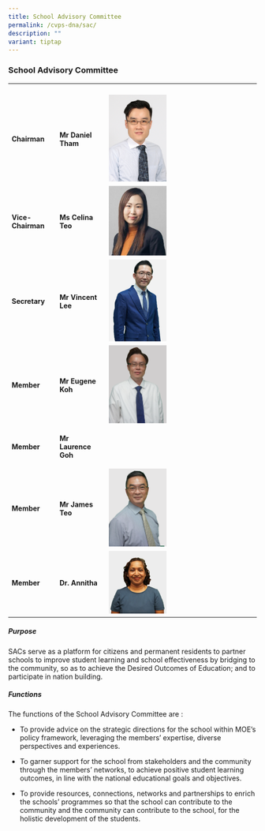 ```yaml
---
title: School Advisory Committee
permalink: /cvps-dna/sac/
description: ""
variant: tiptap
---
```

<h3><strong>School Advisory Committee</strong></h3>
<table>
<tbody>
<tr>
<th rowspan="1" colspan="1">
<p></p>
</th>
<th rowspan="1" colspan="1">
<p></p>
</th>
<th rowspan="1" colspan="1">
<p></p>
</th>
</tr>
<tr>
<td rowspan="1" colspan="1">
<p><strong>Chairman</strong>
</p>
</td>
<td rowspan="1" colspan="1">
<p><strong>Mr Daniel Tham</strong>
</p>
</td>
<td rowspan="1" colspan="1">
<div class="isomer-image-wrapper">
<img style="width: 40%;" height="auto" width="100%" src="/images/sac2.jpg">
</div>
</td>
</tr>
<tr>
<td rowspan="1" colspan="1">
<p><strong>Vice-Chairman</strong>
</p>
</td>
<td rowspan="1" colspan="1">
<p><strong>Ms Celina Teo</strong>
</p>
</td>
<td rowspan="1" colspan="1">
<div class="isomer-image-wrapper">
<img style="width: 40%;" height="auto" width="100%" src="/images/sac4.jpg">
</div>
</td>
</tr>
<tr>
<td rowspan="1" colspan="1">
<p><strong>Secretary</strong>
</p>
</td>
<td rowspan="1" colspan="1">
<p><strong>Mr Vincent Lee</strong>
</p>
<p></p>
</td>
<td rowspan="1" colspan="1">
<div class="isomer-image-wrapper">
<img style="width: 40%;" height="auto" width="100%" alt="" src="/images/2024 Photos (SL &amp; SAC)/Mr_Vincent_Lee_2.png">
</div>
</td>
</tr>
<tr>
<td rowspan="1" colspan="1">
<p><strong>Member</strong>
</p>
</td>
<td rowspan="1" colspan="1">
<p><strong>Mr Eugene Koh</strong>
</p>
</td>
<td rowspan="1" colspan="1">
<div class="isomer-image-wrapper">
<img style="width: 40%;" height="auto" width="100%" alt="" src="/images/2024 Photos (SL &amp; SAC)/Mr_Eugene_Koh1.png">
</div>
</td>
</tr>
<tr>
<td rowspan="1" colspan="1">
<p><strong>Member</strong>
</p>
</td>
<td rowspan="1" colspan="1">
<p><strong>Mr Laurence Goh</strong>
</p>
</td>
<td rowspan="1" colspan="1">
<div class="isomer-image-wrapper">
<img style="width: 40%;" height="auto" width="100%" alt="" src="/images/2024 Photos (SL &amp; SAC)/Mr_Laurence_Goh2.png">
</div>
</td>
</tr>
<tr>
<td rowspan="1" colspan="1">
<p><strong>Member</strong>
</p>
</td>
<td rowspan="1" colspan="1">
<p><strong>Mr James Teo</strong>
</p>
</td>
<td rowspan="1" colspan="1">
<div class="isomer-image-wrapper">
<img style="width: 40%;" height="auto" width="100%" alt="" src="/images/2024 Photos (SL &amp; SAC)/Mr_James_Teo1.png">
</div>
</td>
</tr>
<tr>
<td rowspan="1" colspan="1">
<p><strong>Member</strong>
</p>
</td>
<td rowspan="1" colspan="1">
<p><strong>Dr. Annitha</strong>
</p>
</td>
<td rowspan="1" colspan="1">
<div class="isomer-image-wrapper">
<img style="width: 40%;" height="auto" width="100%" alt="" src="/images/2024 Photos (SL &amp; SAC)/Dr_Annitha_photo.jpg">
</div>
</td>
</tr>
</tbody>
</table>
<h5><strong>Purpose</strong></h5>
<p>SACs serve as a platform for citizens and permanent residents to partner
schools to improve student learning and school effectiveness by bridging
to the community, so as to achieve the Desired Outcomes of Education; and
to participate in nation building.</p>
<h5><strong>Functions</strong></h5>
<p>The functions of the School Advisory Committee are :</p>
<ul data-tight="true" class="tight">
<li>
<p>To provide advice on the strategic directions for the school within MOE’s
policy framework, leveraging the members’ expertise, diverse perspectives
and experiences.</p>
</li>
<li>
<p>To garner support for the school from stakeholders and the community through
the members’ networks, to achieve positive student learning outcomes, in
line with the national educational goals and objectives.</p>
</li>
<li>
<p>To provide resources, connections, networks and partnerships to enrich
the schools’ programmes so that the school can contribute to the community
and the community can contribute to the school, for the holistic development
of the students.</p>
</li>
</ul>
<p></p>